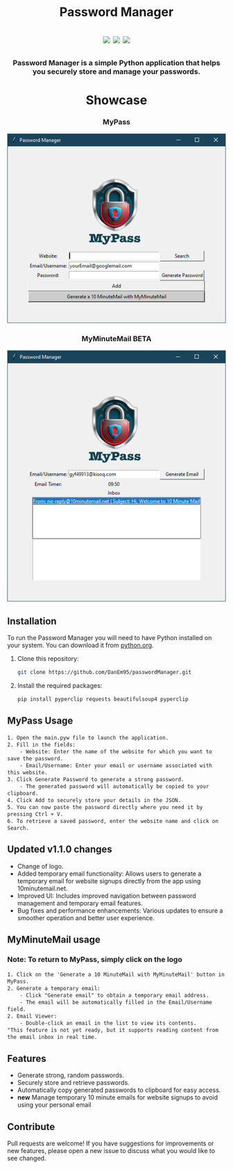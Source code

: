 <h1 align="center">
	Password Manager
<p align=center>
<a href="http://makeapullrequest.com"><img src="https://img.shields.io/badge/PRs-welcome-brightgreen.svg"></a>
<a href="https://github.com/DanEm95"><img src="https://img.shields.io/badge/lead-DanEm95-lightblue"></a>
<a href="https://github.com/DanEm95/passwordManager/releases"><img src="https://img.shields.io/github/v/release/DanEm95/passwordManager.svg?label=version "></a>
</p>
</h1>

<h3 align="center">
Password Manager is a simple Python application that helps you securely store and manage your passwords.
</h3>

<h1 align="center">Showcase</h1>
	<div align="center" >
		<h3>MyPass</h3>
		<img src="https://github.com/DanEm95/passwordManager/blob/main/passwordManager.PNG" alt="passwordManager">
	</div>
	<div align="center" >
		<h3>MyMinuteMail BETA</h3>
		<img src="https://github.com/DanEm95/passwordManager/blob/main/myMinuteMail.PNG" alt="passwordManager">
	</div>

## Installation

To run the Password Manager you will need to have Python installed on your system. You can download it from [python.org](https://www.python.org/downloads/).

1. Clone this repository:
   ```bash
   git clone https://github.com/DanEm95/passwordManager.git
2. Install the required packages:
   ```bash
   pip install pyperclip requests beautifulsoup4 pyperclip

## MyPass Usage
```
1. Open the main.pyw file to launch the application.
2. Fill in the fields:
 	- Website: Enter the name of the website for which you want to save the password.
 	- Email/Username: Enter your email or username associated with this website.
3. Click Generate Password to generate a strong password.
	- The generated password will automatically be copied to your clipboard.
4. Click Add to securely store your details in the JSON.
5. You can now paste the password directly where you need it by pressing Ctrl + V.
6. To retrieve a saved password, enter the website name and click on Search.
```

## Updated v1.1.0 changes
 - Change of logo.
 - Added temporary email functionality: Allows users to generate a temporary email for website signups directly from the app using 10minutemail.net.
 - Improved UI: Includes improved navigation between password management and temporary email features.
 - Bug fixes and performance enhancements: Various updates to ensure a smoother operation and better user experience.

## MyMinuteMail usage
### Note: To return to MyPass, simply click on the logo
```
1. Click on the 'Generate a 10 MinuteMail with MyMinuteMail' button in MyPass.
2. Generate a temporary email:
	- Click "Generate email" to obtain a temporary email address.
	- The email will be automatically filled in the Email/Username field.
2. Email Viewer:
	- Double-click an email in the list to view its contents.
"This feature is not yet ready, but it supports reading content from the email inbox in real time.
```

## Features
 - Generate strong, random passwords.
 - Securely store and retrieve passwords.
 - Automatically copy generated passwords to clipboard for easy access.
 - **new**  Manage temporary 10 minute emails for website signups to avoid using your personal email

## Contribute
Pull requests are welcome! If you have suggestions for improvements or new features, please open a new issue to discuss what you would like to see changed.
